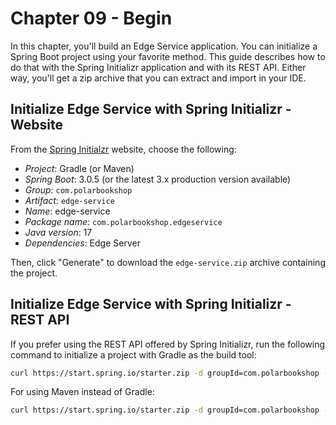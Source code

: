 # Chapter 09 - Begin

In this chapter, you'll build an Edge Service application. You can initialize a Spring Boot project using your
favorite method. This guide describes how to do that with the Spring Initializr application and with its REST API.
Either way, you'll get a zip archive that you can extract and import in your IDE.

## Initialize Edge Service with Spring Initializr - Website

From the [Spring Initialzr](https://start.spring.io/) website, choose the following:

* _Project_: Gradle (or Maven)
* _Spring Boot_: 3.0.5 (or the latest 3.x production version available)
* _Group_: `com.polarbookshop`
* _Artifact_: `edge-service`
* _Name_: edge-service
* _Package name_: `com.polarbookshop.edgeservice`
* _Java version_: 17
* _Dependencies_: Edge Server

Then, click "Generate" to download the `edge-service.zip` archive containing the project.

## Initialize Edge Service with Spring Initializr - REST API

If you prefer using the REST API offered by Spring Initializr, run the following command to initialize a project with Gradle as the build tool:

```bash
curl https://start.spring.io/starter.zip -d groupId=com.polarbookshop -d artifactId=edge-service -d name=edge-service -d packageName=com.polarbookshop.edgeservice -d dependencies=cloud-gateway -d javaVersion=17 -d bootVersion=3.0.5 -d type=gradle-project -o edge-service.zip
```

For using Maven instead of Gradle:

```bash
curl https://start.spring.io/starter.zip -d groupId=com.polarbookshop -d artifactId=edge-service -d name=edge-service -d packageName=com.polarbookshop.edgeservice -d dependencies=cloud-gateway -d javaVersion=17 -d bootVersion=3.0.5 -d type=maven-project -o edge-service.zip
```
